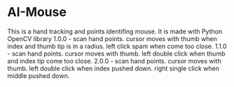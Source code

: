 # AI-Mouse
This is a hand tracking and points identifing mouse. 
It is made with Python OpenCV library
1.0.0 - scan hand points. cursor moves with thumb when index and thumb tip is in a radius. left click spam when come too close.
1.1.0 - scan hand points. cursor moves with thumb. left double click when thumb and index tip come too close.
2.0.0 - scan hand points. cursor moves with thumb. left double click when index pushed down. right single click when middle pushed down.
